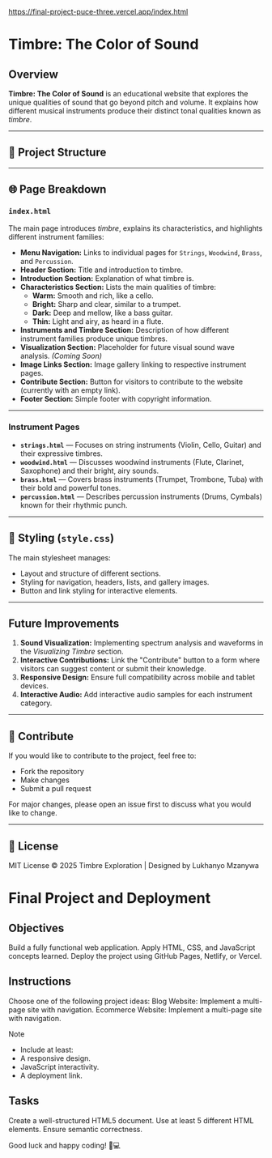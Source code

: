 https://final-project-puce-three.vercel.app/index.html

# Timbre: The Color of Sound

## Overview
**Timbre: The Color of Sound** is an educational website that explores the unique qualities of sound that go beyond pitch and volume. It explains how different musical instruments produce their distinct tonal qualities known as *timbre*.

---

## 📁 Project Structure



---

## 🌐 Page Breakdown
### `index.html`
The main page introduces *timbre*, explains its characteristics, and highlights different instrument families:

- **Menu Navigation:** Links to individual pages for `Strings`, `Woodwind`, `Brass`, and `Percussion`.
- **Header Section:** Title and introduction to timbre.
- **Introduction Section:** Explanation of what timbre is.
- **Characteristics Section:** Lists the main qualities of timbre:
  - **Warm:** Smooth and rich, like a cello.
  - **Bright:** Sharp and clear, similar to a trumpet.
  - **Dark:** Deep and mellow, like a bass guitar.
  - **Thin:** Light and airy, as heard in a flute.
- **Instruments and Timbre Section:** Description of how different instrument families produce unique timbres.
- **Visualization Section:** Placeholder for future visual sound wave analysis. *(Coming Soon)*
- **Image Links Section:** Image gallery linking to respective instrument pages.
- **Contribute Section:** Button for visitors to contribute to the website (currently with an empty link).
- **Footer Section:** Simple footer with copyright information.

---

### Instrument Pages
- **`strings.html`** — Focuses on string instruments (Violin, Cello, Guitar) and their expressive timbres.
- **`woodwind.html`** — Discusses woodwind instruments (Flute, Clarinet, Saxophone) and their bright, airy sounds.
- **`brass.html`** — Covers brass instruments (Trumpet, Trombone, Tuba) with their bold and powerful tones.
- **`percussion.html`** — Describes percussion instruments (Drums, Cymbals) known for their rhythmic punch.

---

## 🎨 Styling (`style.css`)
The main stylesheet manages:
- Layout and structure of different sections.
- Styling for navigation, headers, lists, and gallery images.
- Button and link styling for interactive elements.

---

##  Future Improvements
1. **Sound Visualization:** Implementing spectrum analysis and waveforms in the *Visualizing Timbre* section.
2. **Interactive Contributions:** Link the "Contribute" button to a form where visitors can suggest content or submit their knowledge.
3. **Responsive Design:** Ensure full compatibility across mobile and tablet devices.
4. **Interactive Audio:** Add interactive audio samples for each instrument category.

---

## 👥 Contribute
If you would like to contribute to the project, feel free to:
- Fork the repository
- Make changes
- Submit a pull request

For major changes, please open an issue first to discuss what you would like to change.

---

## 📄 License
MIT License © 2025 Timbre Exploration | Designed by Lukhanyo Mzanywa

# Final Project and Deployment

## Objectives
Build a fully functional web application.
Apply HTML, CSS, and JavaScript concepts learned.
Deploy the project using GitHub Pages, Netlify, or Vercel.

## Instructions
Choose one of the following project ideas:
Blog Website: Implement a multi-page site with navigation.
Ecommerce Website: Implement a multi-page site with navigation.

>[!NOTE]
> - Include at least:
> - A responsive design.
> - JavaScript interactivity.
> - A deployment link.

## Tasks

Create a well-structured HTML5 document.
Use at least 5 different HTML elements.
Ensure semantic correctness.

Good luck and happy coding! 🚀💻
